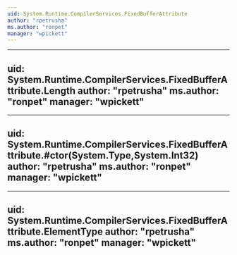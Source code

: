 ```yaml
---
uid: System.Runtime.CompilerServices.FixedBufferAttribute
author: "rpetrusha"
ms.author: "ronpet"
manager: "wpickett"
---
```


---
uid: System.Runtime.CompilerServices.FixedBufferAttribute.Length
author: "rpetrusha"
ms.author: "ronpet"
manager: "wpickett"
---

---
uid: System.Runtime.CompilerServices.FixedBufferAttribute.#ctor(System.Type,System.Int32)
author: "rpetrusha"
ms.author: "ronpet"
manager: "wpickett"
---

---
uid: System.Runtime.CompilerServices.FixedBufferAttribute.ElementType
author: "rpetrusha"
ms.author: "ronpet"
manager: "wpickett"
---
